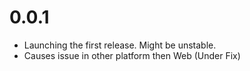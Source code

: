 # 0.0.1
- Launching the first release. Might be unstable.
- Causes issue in other platform then Web (Under Fix)